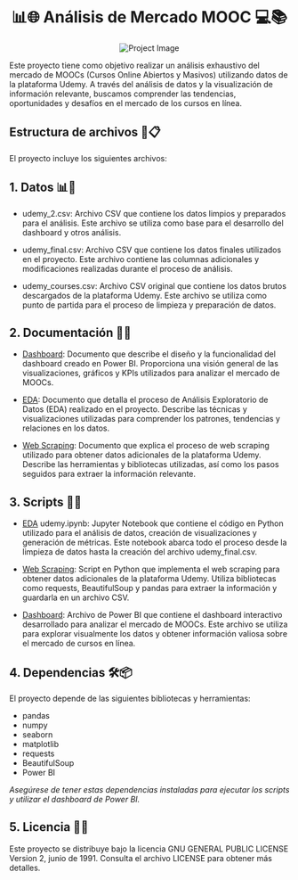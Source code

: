 <div align="center">

# 📊🌐 Análisis de Mercado MOOC 💻📚


![Project Image](https://drive.google.com/uc?export=view&id=1tHlU3ibGfrUvRPxSradP0uCUjlEYkCOo)


</div>

Este proyecto tiene como objetivo realizar un análisis exhaustivo del mercado de MOOCs (Cursos Online Abiertos y Masivos) utilizando datos de la plataforma Udemy. A través del análisis de datos y la visualización de información relevante, buscamos comprender las tendencias, oportunidades y desafíos en el mercado de los cursos en línea.


## Estructura de archivos 📂📋

El proyecto incluye los siguientes archivos:



## 1. Datos 📊📂


- udemy_2.csv: Archivo CSV que contiene los datos limpios y preparados para el análisis. Este archivo se utiliza como base para el desarrollo del dashboard y otros análisis.

- udemy_final.csv: Archivo CSV que contiene los datos finales utilizados en el proyecto. Este archivo contiene las columnas adicionales y modificaciones realizadas durante el proceso de análisis.

- udemy_courses.csv: Archivo CSV original que contiene los datos brutos descargados de la plataforma Udemy. Este archivo se utiliza como punto de partida para el proceso de limpieza y preparación de datos.



## 2. Documentación 📄📝


- [Dashboard](documents/dashboard_udemy.md): Documento que describe el diseño y la funcionalidad del dashboard creado en Power BI. Proporciona una visión general de las visualizaciones, gráficos y KPIs utilizados para analizar el mercado de MOOCs.

- [EDA](documents/eda_udemy.md): Documento que detalla el proceso de Análisis Exploratorio de Datos (EDA) realizado en el proyecto. Describe las técnicas y visualizaciones utilizadas para comprender los patrones, tendencias y relaciones en los datos.

-  [Web Scraping](documents/web_scraping.md): Documento que explica el proceso de web scraping utilizado para obtener datos adicionales de la plataforma Udemy. Describe las herramientas y bibliotecas utilizadas, así como los pasos seguidos para extraer la información relevante.



## 3. Scripts 📝🔧



- [EDA](scripts/udemy.ipynb) udemy.ipynb: Jupyter Notebook que contiene el código en Python utilizado para el análisis de datos, creación de visualizaciones y generación de métricas. Este notebook abarca todo el proceso desde la limpieza de datos hasta la creación del archivo udemy_final.csv.

- [Web Scraping](scripts/web_scrap_udemy.py): Script en Python que implementa el web scraping para obtener datos adicionales de la plataforma Udemy. Utiliza bibliotecas como requests, BeautifulSoup y pandas para extraer la información y guardarla en un archivo CSV.

- [Dashboard](proyecto2.2.pbix): Archivo de Power BI que contiene el dashboard interactivo desarrollado para analizar el mercado de MOOCs. Este archivo se utiliza para explorar visualmente los datos y obtener información valiosa sobre el mercado de cursos en línea.



## 4. Dependencias 🛠️📦


El proyecto depende de las siguientes bibliotecas y herramientas:

- pandas
- numpy
- seaborn
- matplotlib
- requests
- BeautifulSoup
- Power BI

*Asegúrese de tener estas dependencias instaladas para ejecutar los scripts y utilizar el dashboard de Power BI.*



## 5. Licencia 📄🔐

Este proyecto se distribuye bajo la licencia GNU GENERAL PUBLIC LICENSE Version 2, junio de 1991. Consulta el archivo LICENSE para obtener más detalles.
